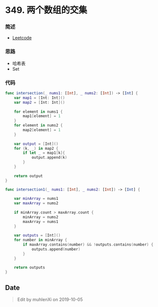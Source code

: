 # 349. 两个数组的交集

### 简述

- [Leetcode](https://leetcode-cn.com/problems/intersection-of-two-arrays/)

### 思路

- 哈希表
- Set

### 代码

```swift
func intersection(_ nums1: [Int], _ nums2: [Int]) -> [Int] {
    var map1 = [Int: Int]()
    var map2 = [Int: Int]()
    
    for element in nums1 {
        map1[element] = 1
    }
    for element in nums2 {
        map2[element] = 1
    }
    
    var output = [Int]()
    for (k, _) in map2 {
        if let _ = map1[k]{
            output.append(k)
        }
    }
    
    return output
}

func intersection1(_ nums1: [Int], _ nums2: [Int]) -> [Int] {
    
    var minArray = nums1
    var maxArray = nums2
    
    if minArray.count > maxArray.count {
        minArray = nums2
        maxArray = nums1
    }
    
    var outputs = [Int]()
    for number in minArray {
        if maxArray.contains(number) && !outputs.contains(number) {
            outputs.append(number)
        }
    }
    
    return outputs
}
```

## Date

> Edit by muhlenXi on 2019-10-05